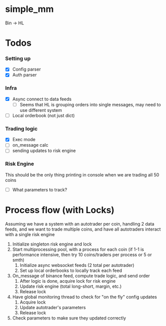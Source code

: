 # simple_mm

Bin -> HL

# Todos

### Setting up

- [x] Config parser
- [x] Auth parser

### Infra

- [x] Async connect to data feeds
  - [ ] Seems that HL is grouping orders into single messages, may need to use different system
- [ ] Local orderbook (not just dict)

### Trading logic

- [x] Exec mode
- [ ] on_message calc
- [ ] sending updates to risk engine

### Risk Engine

This should be the only thing printing in console when we are trading all 50 coins

- [ ] What parameters to track?

# Process flow (with Locks)

Assuming we have a system with an autotrader per coin, handling 2 data feeds, and we want to trade multiple coins, and have all autotraders interact with a single risk engine

1. Initialize singleton risk engine and lock
2. Start multiprocessing pool, with a process for each coin (if 1-1 is performance intensive, then try 10 coins/traders per process or 5 or smth)
   1. Initialize async websocket feeds (2 total per autotrader)
   2. Set up local orderbooks to locally track each feed
3. On_message of binance feed, compute trade logic, and send order
   1. After logic is done, acquire lock for risk engine
   2. Update risk engine (total long-short, margin, etc.)
   3. Release lock
4. Have global monitoring thread to check for "on the fly" config updates
   1. Acquire lock
   2. Update autotrader's parameters
   3. Release lock
5. Check parameters to make sure they updated correctly
